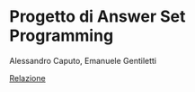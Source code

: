 # Progetto di Answer Set Programming

Alessandro Caputo, Emanuele Gentiletti

[Relazione](relazione/out/relazione.pdf)
